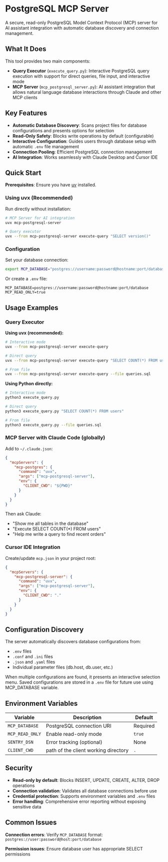 # PostgreSQL MCP Server

A secure, read-only PostgreSQL Model Context Protocol (MCP) server for AI
assistant integration with automatic database discovery and connection management.

## What It Does

This tool provides two main components:

- **Query Executor** (`execute_query.py`): Interactive PostgreSQL query
execution with support for direct queries, file input, and interactive mode
- **MCP Server** (`mcp_postgresql_server.py`): AI assistant integration that allows
natural language database interactions through Claude and other MCP clients

## Key Features

- **Automatic Database Discovery**: Scans project files for database
configurations and presents options for selection
- **Read-Only Safety**: Blocks write operations by default (configurable)
- **Interactive Configuration**: Guides users through database setup
with automatic `.env` file management
- **Connection Pooling**: Efficient PostgreSQL connection management
- **AI Integration**: Works seamlessly with Claude Desktop and Cursor IDE

## Quick Start

**Prerequisites**: Ensure you have [uv](https://docs.astral.sh/uv/) installed.

### Using uvx (Recommended)

Run directly without installation:

```bash
# MCP Server for AI integration
uvx mcp-postgresql-server

# Query executor
uvx --from mcp-postgresql-server execute-query "SELECT version()"
```

### Configuration

Set your database connection:

```bash
export MCP_DATABASE="postgres://username:password@hostname:port/database"
```

Or create a `.env` file:

```env
MCP_DATABASE=postgres://username:password@hostname:port/database
MCP_READ_ONLY=true
```

## Usage Examples

### Query Executor

**Using uvx (recommended):**

```bash
# Interactive mode
uvx --from mcp-postgresql-server execute-query

# Direct query
uvx --from mcp-postgresql-server execute-query "SELECT COUNT(*) FROM users"

# From file
uvx --from mcp-postgresql-server execute-query --file queries.sql
```

**Using Python directly:**

```bash
# Interactive mode
python3 execute_query.py

# Direct query
python3 execute_query.py "SELECT COUNT(*) FROM users"

# From file
python3 execute_query.py --file queries.sql
```

### MCP Server with Claude Code (globally)

Add to `~/.claude.json`:

```json
{
  "mcpServers": {
    "mcp-postgres": {
      "command": "uvx",
      "args": ["mcp-postgresql-server"],
      "env": {
        "CLIENT_CWD": "${PWD}"
      }
    }
  }
}
```

Then ask Claude:

- "Show me all tables in the database"
- "Execute SELECT COUNT(*) FROM users"
- "Help me write a query to find recent orders"

### Cursor IDE Integration

Create/update `mcp.json` in your project root:

```json
{
  "mcpServers": {
    "mcp-postgresql-server": {
      "command": "uvx",
      "args": ["mcp-postgresql-server"],
      "env": {
        "CLIENT_CWD": "."
      }
    }
  }
}
```

## Configuration Discovery

The server automatically discovers database configurations from:

- `.env` files
- `.conf` and `.ini` files
- `.json` and `.yaml` files
- Individual parameter files (db.host, db.user, etc.)

When multiple configurations are found, it presents an interactive selection menu.
Saved configurations are stored in a `.env` file for future use
using MCP_DATABASE variable.

## Environment Variables

| Variable | Description | Default |
|----------|-------------|---------|
| `MCP_DATABASE` | PostgreSQL connection URI | Required |
| `MCP_READ_ONLY` | Enable read-only mode | `true` |
| `SENTRY_DSN` | Error tracking (optional) | None |
| `CLIENT_CWD` | path of the client working directory | `.` |

## Security

- **Read-only by default**: Blocks INSERT, UPDATE, CREATE, ALTER, DROP operations
- **Connection validation**: Validates all database connections before use
- **Credential protection**: Supports environment variables and `.env` files
- **Error handling**: Comprehensive error reporting without exposing sensitive data

## Common Issues

**Connection errors**: Verify `MCP_DATABASE` format: `postgres://user:password@host:port/database`

**Permission issues**: Ensure database user has appropriate SELECT permissions

